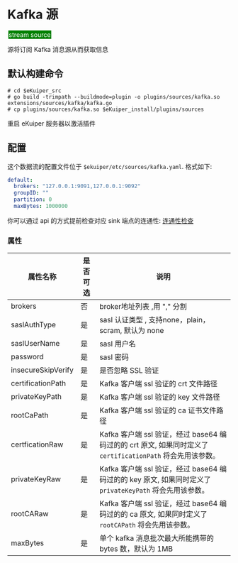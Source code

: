 # Kafka 源

<span style="background:green;color:white;padding:1px;margin:2px">stream source</span>

源将订阅 Kafka 消息源从而获取信息

## 默认构建命令

```shell
# cd $eKuiper_src
# go build -trimpath --buildmode=plugin -o plugins/sources/kafka.so extensions/sources/kafka/kafka.go
# cp plugins/sources/kafka.so $eKuiper_install/plugins/sources
```

重启 eKuiper 服务器以激活插件

## 配置

这个数据流的配置文件位于 `$ekuiper/etc/sources/kafka.yaml`. 格式如下:

```yaml
default:
  brokers: "127.0.0.1:9091,127.0.0.1:9092"
  groupID: ""
  partition: 0
  maxBytes: 1000000
```

你可以通过 api 的方式提前检查对应 sink 端点的连通性: [连通性检查](../../../api/restapi/connection.md#连通性检查)

### 属性

| 属性名称               | 是否可选 | 说明                                                                             |
|--------------------|------|--------------------------------------------------------------------------------|
| brokers            | 否    | broker地址列表 ,用 "," 分割                                                           |
| saslAuthType       | 是    | sasl 认证类型 , 支持none，plain，scram, 默认为 none                                       |
| saslUserName       | 是    | sasl 用户名                                                                       |
| password           | 是    | sasl 密码                                                                        |
| insecureSkipVerify | 是    | 是否忽略 SSL 验证                                                                    |
| certificationPath  | 是    | Kafka 客户端 ssl 验证的 crt 文件路径                                                     |
| privateKeyPath     | 是    | Kafka 客户端 ssl 验证的 key 文件路径                                                     |
| rootCaPath         | 是    | Kafka 客户端 ssl 验证的 ca 证书文件路径                                                    |
| certficationRaw    | 是    | Kafka 客户端 ssl 验证，经过 base64 编码过的的 crt 原文,  如果同时定义了 `certificationPath` 将会先用该参数。 |
| privateKeyRaw      | 是    | Kafka 客户端 ssl 验证，经过 base64 编码过的的 key 原文,  如果同时定义了 `privateKeyPath` 将会先用该参数。    |
| rootCARaw          | 是    | Kafka 客户端 ssl 验证，经过 base64 编码过的的 ca 原文,  如果同时定义了 `rootCAPath` 将会先用该参数。         |
| maxBytes           | 是    | 单个 kafka 消息批次最大所能携带的 bytes 数，默认为 1MB                                           |
